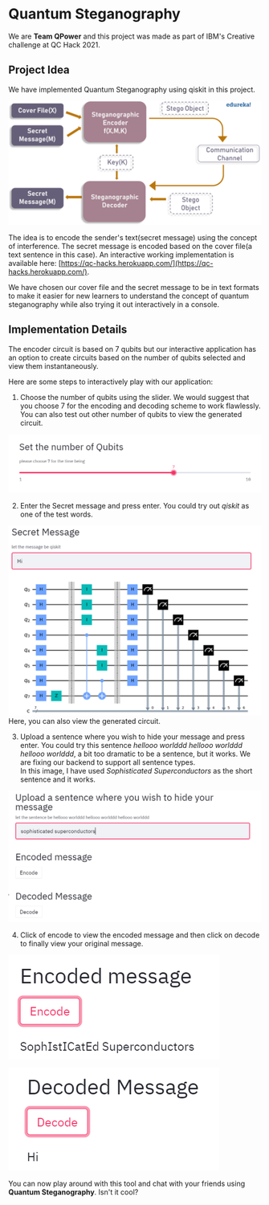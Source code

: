 # Quantum Steganography

We are **Team QPower** and this project was made as part of IBM's Creative challenge at QC Hack 2021.


## Project Idea

We have implemented Quantum Steganography using qiskit in this project.   

![q stega](qstega.png)

The idea is to encode the sender's text(secret message) using the concept of interference. The secret message is encoded based on the cover file(a text sentence in this case). An interactive working implementation is available here: [https://qc-hacks.herokuapp.com/](https://qc-hacks.herokuapp.com/). 

We have chosen our cover file and the secret message to be in text formats to make it easier for new learners to understand the concept of quantum steganography while also trying it out interactively in a console. 

## Implementation Details

The encoder circuit is based on 7 qubits but our interactive application has an option to create circuits based on the number of qubits selected and view them instantaneously.  

Here are some steps to interactively play with our application:

1. Choose the number of qubits using the slider. We would suggest that you choose 7 for the encoding and decoding scheme to work flawlessly. You can also test out other number of qubits to view the generated circuit.  

![no_of_qubits](images/no_of_qubits.png)

2. Enter the Secret message and press enter. You could try out *qiskit* as one of the test words.  

![secret_msg](images/secret_msg.png)  
Here, you can also view the generated circuit.

3. Upload a sentence where you wish to hide your message and press enter. You could try this sentence *hellooo worlddd hellooo worlddd hellooo worlddd*, a bit too dramatic to be a sentence, but it works. We are fixing our backend to support all sentence types.   
In this image, I have used *Sophisticated Superconductors* as the short sentence and it works.  


![upload sentence](images/upload_sentence.png)  

4. Click of encode to view the encoded message and then click on decode to finally view your original message.  

![encode](images/encoded_msg.png)  

![decode](images/decode.png)

You can now play around with this tool and chat with your friends using **Quantum Steganography**. Isn't it cool?



